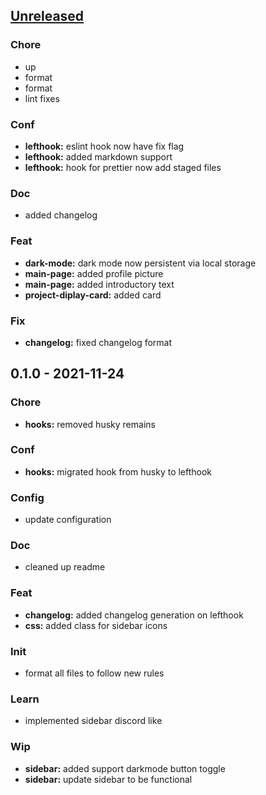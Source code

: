 <a name="unreleased"></a>
## [Unreleased]

### Chore
- up
- format
- format
- lint fixes

### Conf
- **lefthook:** eslint hook now have fix flag
- **lefthook:** added markdown support
- **lefthook:** hook for prettier now add staged files

### Doc
- added changelog

### Feat
- **dark-mode:** dark mode now persistent via local storage
- **main-page:** added profile picture
- **main-page:** added introductory text
- **project-diplay-card:** added card

### Fix
- **changelog:** fixed changelog format


<a name="0.1.0"></a>
## 0.1.0 - 2021-11-24
### Chore
- **hooks:** removed husky remains

### Conf
- **hooks:** migrated hook from husky to lefthook

### Config
- update configuration

### Doc
- cleaned up readme

### Feat
- **changelog:** added changelog generation on lefthook
- **css:** added class for sidebar icons

### Init
- format all files to follow new rules

### Learn
- implemented sidebar discord like

### Wip
- **sidebar:** added support darkmode button toggle
- **sidebar:** update sidebar to be functional


[Unreleased]: https://github.com/tigorlazuardi/at-home/compare/0.1.0...HEAD
